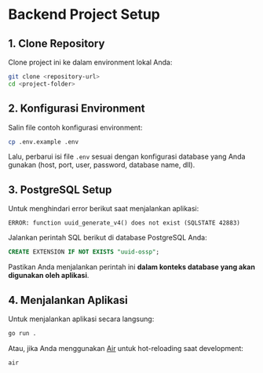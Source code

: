 # Backend Project Setup

## 1. Clone Repository

Clone project ini ke dalam environment lokal Anda:

```bash
git clone <repository-url>
cd <project-folder>
```

## 2. Konfigurasi Environment

Salin file contoh konfigurasi environment:

```bash
cp .env.example .env
```

Lalu, perbarui isi file `.env` sesuai dengan konfigurasi database yang Anda gunakan (host, port, user, password, database name, dll).

## 3. PostgreSQL Setup

Untuk menghindari error berikut saat menjalankan aplikasi:

```
ERROR: function uuid_generate_v4() does not exist (SQLSTATE 42883)
```

Jalankan perintah SQL berikut di database PostgreSQL Anda:

```sql
CREATE EXTENSION IF NOT EXISTS "uuid-ossp";
```

Pastikan Anda menjalankan perintah ini **dalam konteks database yang akan digunakan oleh aplikasi**.

## 4. Menjalankan Aplikasi

Untuk menjalankan aplikasi secara langsung:

```bash
go run .
```

Atau, jika Anda menggunakan [Air](https://github.com/cosmtrek/air) untuk hot-reloading saat development:

```bash
air
```
